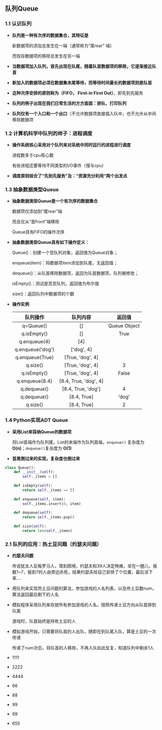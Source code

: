 ## 队列Queue

### 1.1  认识队列

- **队列是一种有次序的数据集合，其特征是**

  新数据项的添加总发生在一端（通常称为“尾rear" 端）

  而现存数据项的移除总发生在另一端

- **当数据项加入队列，首先出现在队尾，随着队首数据项的移除，它逐渐接近队首**

- **新加入的数据项必须在数据集末尾等待，而等待时间最长的数据项则是队首**

- **这种次序安排的原则称为（FIFO， First-in First Out）**，即先到先服务

- **队列的例子出现在我们日常生活的方方面面：排队、打印队列**

- **队列仅有一个入口和一个出口**（不允许数据项直接插入队中，也不允许从中间移除数据项



### 1.2  计算机科学中队列的样子：进程调度

- **操作系统核心采用对个队列来对系统中同时运行的进程进行调度**

  进程数多于cpu核心数

  有些进程还要等待不同类型的I/O事件（慢与cpu）

- **调度原则综合了“先到先服务”及：“资源充分利用“两个出发点**



### 1.3  抽象数据类型Queue

- **抽象数据类型Queue是一个有次序的数据集合**

  数据项仅添加到“尾rear”端

  而且仅从“首front”端移除

  Queue具有FIFO的操作次序

- **抽象数据类型Queue具有如下操作定义：**

  Queue()：创建一个空队列对象，返回值为Queue对象；

  enqueue(item)：将数据项item添加到队尾，无返回值；

  dequeue()：从队首移除数据项，返回为队首数据项，队列被修改；

  isEmpty()：测试是否空队列，返回值为布尔值

  size()：返回队列中数据项的个数

- **操作实例**

  |     队列操作     |       队列内容        |    返回值    |
  | :--------------: | :-------------------: | :----------: |
  |    q=Queue()     |          []           | Queue Object |
  |   q.isEmpty()    |          []           |     True     |
  |   q.enqueue(4)   |          [4]          |              |
  | q.enqueue('dog') |      ['dog', 4]       |              |
  | q.enqueue(True)  |   [True, 'dog', 4]    |              |
  |     q.size()     |   [True, 'dog', 4]    |      3       |
  |   q.isEmpty()    |   [True, 'dog', 4]    |    False     |
  |  q.enqueue(8.4)  | [8.4, True, 'dog', 4] |              |
  |   q.dequeue()    |  [8.4, True, 'dog']   |      4       |
  |   q.dequeue()    |      [8.4, True]      |    'dog'     |
  |     q.size()     |      [8.4, True]      |      2       |



### 1.4  Python实现ADT Queue

- **采用List来容纳Queue的数据项**

  将List首端作为队列尾，List的末端作为队列首端，`enqueue()` 复杂度为 **O(n)**；`dequeue()`复杂度为 **O(1)**

- **首尾倒过来的实现，复杂度也倒过来**

```python
class Queue():
	def __init__(self):
		self._items = []
	
	def isEmpty(self):
		return self._items == []
	
	def enqueue(self, item):
		self._items.insert(0, item)
		
	def dequeue(self):
		return self._items.pop()
	
	def size(self):
		return len(self._items)
```





### 2.1  队列的应用：热土豆问题（约瑟夫问题）

- **约瑟夫问题**

  传说犹太人反叛罗马人，落到困境，约瑟夫和39人决定殉难，坐在一圈儿，报数1~7，报到7的人由旁边杀死，结果约瑟夫给自己安排了个位置，最后活下来....

- 用队列来实现热土豆问题的算法，参加游戏的人名列表，以及传土豆数num，算法返回最后剩下的人名

- 模拟程序采用队列来存放所有参加游戏的人名，按照传递土豆方向从队首排到队尾

  游戏时，队首始终是持有土豆的人

- 模拟游戏开始，只需要将队首的人出队，随即在到队尾入队，算是土豆的一次传递

  传递了num次后，将队首的人移除，不再入队如此反复，知道队列中剩余1人

- 1111

- 2222

- 4444

- 66

- 88

- 99

- 99

- 655



